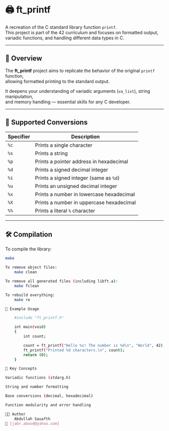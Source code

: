 # 🖨️ ft_printf

A recreation of the C standard library function `printf`.  
This project is part of the 42 curriculum and focuses on formatted output, variadic functions, and handling different data types in C.

---

## 📘 Overview

The **ft_printf** project aims to replicate the behavior of the original `printf` function,  
allowing formatted printing to the standard output.  

It deepens your understanding of variadic arguments (`va_list`), string manipulation,  
and memory handling — essential skills for any C developer.

---

## 🧠 Supported Conversions

| Specifier |             Description                  |
|-----------|------------------------------------------|
|   `%c`    | Prints a single character                |
|   `%s`    | Prints a string                          |
|   `%p`    | Prints a pointer address in hexadecimal  |
|   `%d`    | Prints a signed decimal integer          |
|   `%i`    | Prints a signed integer (same as `%d`)   |
|   `%u`    | Prints an unsigned decimal integer       |
|   `%x`    | Prints a number in lowercase hexadecimal |
|   `%X`    | Prints a number in uppercase hexadecimal |
|   `%%`    | Prints a literal `%` character           |

---

## 🛠️ Compilation

To compile the library:
```bash
make

To remove object files:
    make clean

To remove all generated files (including libft.a):
    make fclean

To rebuild everything:
    make re

🧩 Example Usage

    #include "ft_printf.h"

    int main(void)
    {
        int count;

        count = ft_printf("Hello %s! The number is %d\n", "World", 42);
        ft_printf("Printed %d characters.\n", count);
        return (0);
    }

🧱 Key Concepts

Variadic functions (stdarg.h)

String and number formatting

Base conversions (decimal, hexadecimal)

Function modularity and error handling

🧑‍💻 Author
    Abdullah Sauafth
📧 [jabr.abood@yahoo.com]